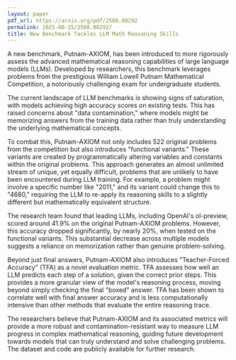 ```yaml
---
layout: paper
pdf_url: https://arxiv.org/pdf/2508.08292
permalink: 2025-08-15/2508.08292/
title: New Benchmark Tackles LLM Math Reasoning Skills
---
```




A new benchmark, Putnam-AXIOM, has been introduced to more rigorously assess the advanced mathematical reasoning capabilities of large language models (LLMs). Developed by researchers, this benchmark leverages problems from the prestigious William Lowell Putnam Mathematical Competition, a notoriously challenging exam for undergraduate students.

The current landscape of LLM benchmarks is showing signs of saturation, with models achieving high accuracy scores on existing tests. This has raised concerns about "data contamination," where models might be memorizing answers from the training data rather than truly understanding the underlying mathematical concepts.

To combat this, Putnam-AXIOM not only includes 522 original problems from the competition but also introduces "functional variants." These variants are created by programmatically altering variables and constants within the original problems. This approach generates an almost unlimited stream of unique, yet equally difficult, problems that are unlikely to have been encountered during LLM training. For example, a problem might involve a specific number like "2011," and its variant could change this to "4680," requiring the LLM to re-apply its reasoning skills to a slightly different but mathematically equivalent structure.

The research team found that leading LLMs, including OpenAI's ol-preview, scored around 41.9% on the original Putnam-AXIOM problems. However, this accuracy dropped significantly, by nearly 20%, when tested on the functional variants. This substantial decrease across multiple models suggests a reliance on memorization rather than genuine problem-solving.

Beyond just final answers, Putnam-AXIOM also introduces "Teacher-Forced Accuracy" (TFA) as a novel evaluation metric. TFA assesses how well an LLM predicts each step of a solution, given the correct prior steps. This provides a more granular view of the model's reasoning process, moving beyond simply checking the final "boxed" answer. TFA has been shown to correlate well with final answer accuracy and is less computationally intensive than other methods that evaluate the entire reasoning trace.

The researchers believe that Putnam-AXIOM and its associated metrics will provide a more robust and contamination-resistant way to measure LLM progress in complex mathematical reasoning, guiding future development towards models that can truly understand and solve challenging problems. The dataset and code are publicly available for further research.